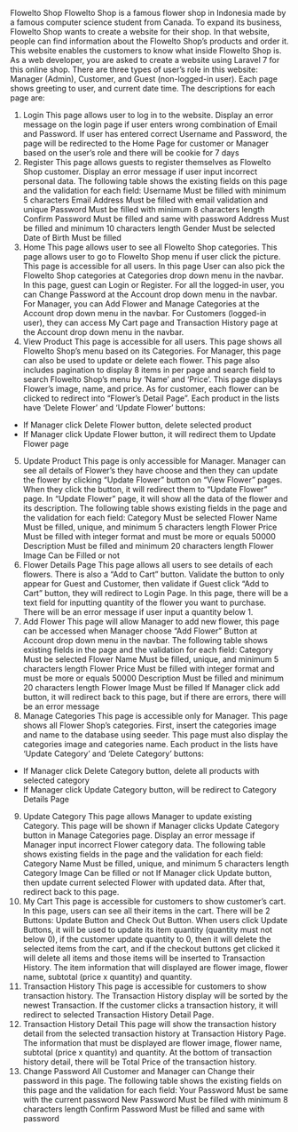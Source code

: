 Flowelto Shop
Flowelto Shop is a famous flower shop in Indonesia made by a famous computer science student from Canada. To expand its business, Flowelto Shop wants to create a website for their shop. In that website, people can find information about the Flowelto Shop’s products and order it. This website enables the customers to know what inside Flowelto Shop is.
As a web developer, you are asked to create a website using Laravel 7 for this online shop. There are three types of user’s role in this website: Manager (Admin), Customer, and Guest (non-logged-in user).
Each page shows greeting to user, and current date time. The descriptions for each page are:
1.	Login
This page allows user to log in to the website. Display an error message on the login page if user enters wrong combination of Email and Password.
If user has entered correct Username and Password, the page will be redirected to the Home Page for customer or Manager based on the user’s role and there will be cookie for 7 days
2.	Register
This page allows guests to register themselves as Flowelto Shop customer. Display an error message if user input incorrect personal data. The following table shows the existing fields on this page and the validation for each field:
Username	Must be filled with minimum 5 characters
Email Address	Must be filled with email validation and unique
Password	Must be filled with minimum 8 characters length
Confirm Password	Must be filled and same with password
Address	Must be filled and minimum 10 characters length
Gender	Must be selected
Date of Birth	Must be filled 
3.	Home
This page allows user to see all Flowelto Shop categories. This page allows user to go to Flowelto Shop menu if user click the picture. This page is accessible for all users. In this page User can also pick the Flowelto Shop categories at Categories drop down menu in the navbar. 
In this page, guest can Login or Register. For all the logged-in user, you can Change Password at the Account drop down menu in the navbar.
For Manager, you can Add Flower and Manage Categories at the Account drop down menu in the navbar.
For Customers (logged-in user), they can access My Cart page and Transaction History page at the Account drop down menu in the navbar.
4.	View Product 
This page is accessible for all users. This page shows all Flowelto Shop’s menu based on its Categories. For Manager, this page can also be used to update or delete each flower. This page also includes pagination to display 8 items in per page and search field to search Flowelto Shop’s menu by ‘Name’ and ‘Price’. This page displays Flower’s image, name, and price. 
As for customer, each flower can be clicked to redirect into “Flower’s Detail Page”.
Each product in the lists have ‘Delete Flower’ and ‘Update Flower’ buttons:
-	If Manager click Delete Flower button, delete selected product
-	If Manager click Update Flower button, it will redirect them to Update Flower page
5.	Update Product
This page is only accessible for Manager. Manager can see all details of Flower’s they have choose and then they can update the flower by clicking “Update Flower” button on “View Flower” pages. When they click the button, it will redirect them to “Update Flower” page. 
In “Update Flower” page, it will show all the data of the flower and its description. The following table shows existing fields in the page and the validation for each field: 
Category	Must be selected 
Flower Name	Must be filled, unique, and minimum 5 characters length
Flower Price	Must be filled with integer format and must be more or equals 50000
Description	Must be filled and minimum 20 characters length
Flower Image	Can be Filled or not
6.	Flower Details Page
This page allows all users to see details of each flowers. There is also a “Add to Cart” button. Validate the button to only appear for Guest and Customer, then validate if Guest click “Add to Cart” button, they will redirect to Login Page. In this page, there will be a text field for inputting quantity of the flower you want to purchase. There will be an error message if user input a quantity below 1.
7.	Add Flower
This page will allow Manager to add new flower, this page can be accessed when Manager choose “Add Flower” Button at Account drop down menu in the navbar. 
The following table shows existing fields in the page and the validation for each field:
Category	Must be selected 
Flower Name	Must be filled, unique, and minimum 5 characters length
Flower Price	Must be filled with integer format and must be more or equals 50000
Description	Must be filled and minimum 20 characters length
Flower Image	Must be filled
If Manager click add button, it will redirect back to this page, but if there are errors, there will be an error message
8.	Manage Categories
This page is accessible only for Manager. This page shows all Flower Shop’s categories. First, insert the categories image and name to the database using seeder. This page must also display the categories image and categories name.
Each product in the lists have ‘Update Category’ and ‘Delete Category’ buttons:
-	If Manager click Delete Category button, delete all products with selected category
-	If Manager click Update Category button, will be redirect to Category Details Page
9.	Update Category
This page allows Manager to update existing Category. This page will be shown if Manager clicks Update Category button in Manage Categories page. Display an error message if Manager input incorrect Flower category data. 
The following table shows existing fields in the page and the validation for each field:
Category Name	Must be filled, unique, and minimum 5 characters length
Category Image	Can be filled or not
If Manager click Update button, then update current selected Flower with updated data. After that, redirect back to this page.
10.	My Cart
This page is accessible for customers to show customer’s cart. In this page, users can see all their items in the cart. There will be 2 Buttons: Update Button and Check Out Button. When users click Update Buttons, it will be used to update its item quantity (quantity must not below 0), if the customer update quantity to 0, then it will delete the selected items from the cart, and if the checkout buttons get clicked it will delete all items and those items will be inserted to Transaction History.
The item information that will displayed are flower image, flower name, subtotal (price x quantity) and quantity.
11.	Transaction History
This page is accessible for customers to show transaction history. The Transaction History display will be sorted by the newest Transaction. If the customer clicks a transaction history, it will redirect to selected Transaction History Detail Page.
12.	Transaction History Detail
This page will show the transaction history detail from the selected transaction history at Transaction History Page. The information that must be displayed are flower image, flower name, subtotal (price x quantity) and quantity. At the bottom of transaction history detail, there will be Total Price of the transaction history.
13.	Change Password
All Customer and Manager can Change their password in this page. The following table shows the existing fields on this page and the validation for each field:
Your Password	Must be same with the current password
New Password	Must be filled with minimum 8 characters length
Confirm Password	Must be filled and same with password
